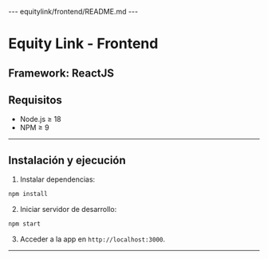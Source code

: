 \--- equitylink/frontend/README.md ---

# Equity Link - Frontend

## **Framework:** ReactJS

## Requisitos

- Node.js ≥ 18
- NPM ≥ 9

---

## Instalación y ejecución

1. Instalar dependencias:

```bash
npm install
```

2. Iniciar servidor de desarrollo:

```bash
npm start
```

3. Acceder a la app en `http://localhost:3000`.

---
